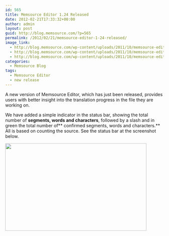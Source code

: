 ```yaml
---
id: 565
title: Memsource Editor 1.24 Released
date: 2012-02-21T17:33:32+00:00
author: admin
layout: post
guid: http://blog.memsource.com/?p=565
permalink: /2012/02/21/memsource-editor-1-24-released/
image_link:
  - http://blog.memsource.com/wp-content/uploads/2011/10/memsource-editor-icon.png
  - http://blog.memsource.com/wp-content/uploads/2011/10/memsource-editor-icon.png
  - http://blog.memsource.com/wp-content/uploads/2011/10/memsource-editor-icon.png
categories:
  - Memsource Blog
tags:
  - Memsource Editor
  - new release
---
```

A new version of Memsource Editor, which has just been released, provides users with better insight into the translation progress in the file they are working on.

We have added a simple indicator in the status bar, showing the total number of **segments, words and characters**, followed by a slash and in green the total number of** confirmed segments, words and characters.** All is based on counting the source. See the status bar at the screenshot below.<!--more-->

[<img class=" wp-image-566 alignleft" title="counting" src="/wp-content/uploads/2012/02/counting.png" alt="" width="449" height="278" />](/wp-content/uploads/2012/02/counting.png)